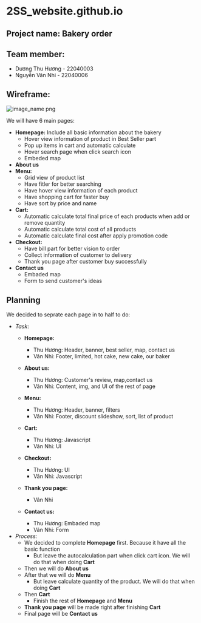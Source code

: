 # 2SS_website.github.io
## Project name: Bakery order

## Team member:
+ Dương Thu Hương - 22040003
+ Nguyễn Vân Nhi - 22040006

## Wireframe: 

<img src="files/Wireframe.svg" alt="image_name png" />

We will have 6 main pages:

- **Homepage:** Include all basic information about the bakery
    + Hover view information of product in Best Seller part
    + Pop up items in cart and automatic calculate
    + Hover search page when click search icon
    + Embeded map
- **About us**
- **Menu:**
    + Grid view of product list
    + Have fitler for better searching
    + Have hover view information of each product
    + Have shopping cart for faster buy
    + Have sort by price and name
- **Cart:**
    + Automatic calculate total final price of each products when add or remove quantity
    + Automatic calculate total cost of all products
    + Automatic calculate final cost after apply promotion code
- **Checkout:**
    + Have bill part for better vision to order
    + Collect information of customer to delivery
    + Thank you page after customer buy successfully
- **Contact us**
    + Embaded map
    + Form to send customer's ideas

## Planning

We decided to seprate each page in to half to do:

- *Task*:
    + **Homepage:**
        * Thu Hương: Header, banner, best seller, map, contact us
        * Vân Nhi: Footer, limited, hot cake, new cake, our baker

    + **About us:**
        * Thu Hương: Customer's review, map,contact us
        * Vân Nhi: Content, img, and UI of the rest of page

    + **Menu:**
        * Thu Hương: Header, banner, filters
        * Vân Nhi: Footer, discount slideshow, sort, list of product

    + **Cart:**
        * Thu Hương: Javascript
        * Vân Nhi: UI

    + **Checkout:**
        * Thu Hương: UI
        * Vân Nhi: Javascript

    + **Thank you page:**
        * Vân Nhi

    + **Contact us:**
        * Thu Hương: Embaded map
        * Vân Nhi: Form
- *Process:*
    + We decided to complete **Homepage** first. Because it have all the basic function
        * But leave the autocalculation part when click cart icon. We will do that when doing **Cart**
    + Then we will do **About us**
    + After that we will do **Menu**
        * But leave calculate quantity of the product. We will do that when doing **Cart**
    + Then **Cart**
        * Finish the rest of **Homepage** and **Menu**
    + **Thank you page** will be made right after finishing **Cart**
    + Final page will be **Contact us**
    
